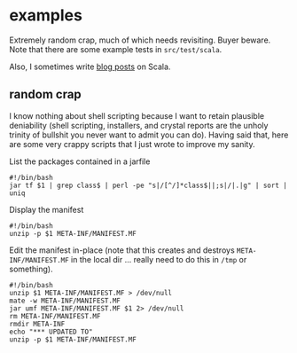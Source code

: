examples
========

Extremely random crap, much of which needs revisiting. Buyer beware. Note that there are some example tests in `src/test/scala`.

Also, I sometimes write [blog posts](http://tpolecat.github.io/) on Scala.

random crap
-----------

I know nothing about shell scripting because I want to retain plausible deniability (shell scripting, installers, and crystal reports are the unholy trinity of bullshit you never want to admit you can do). Having said that, here are some very crappy scripts that I just wrote to improve my sanity.

List the packages contained in a jarfile

```
#!/bin/bash
jar tf $1 | grep class$ | perl -pe "s|/[^/]*class$||;s|/|.|g" | sort | uniq
```

Display the manifest

```
#!/bin/bash
unzip -p $1 META-INF/MANIFEST.MF
```

Edit the manifest in-place (note that this creates and destroys `META-INF/MANIFEST.MF` in the local dir ... really need to do this in `/tmp` or something).

```
#!/bin/bash
unzip $1 META-INF/MANIFEST.MF > /dev/null
mate -w META-INF/MANIFEST.MF
jar umf META-INF/MANIFEST.MF $1 2> /dev/null
rm META-INF/MANIFEST.MF
rmdir META-INF
echo "*** UPDATED TO"
unzip -p $1 META-INF/MANIFEST.MF
```



